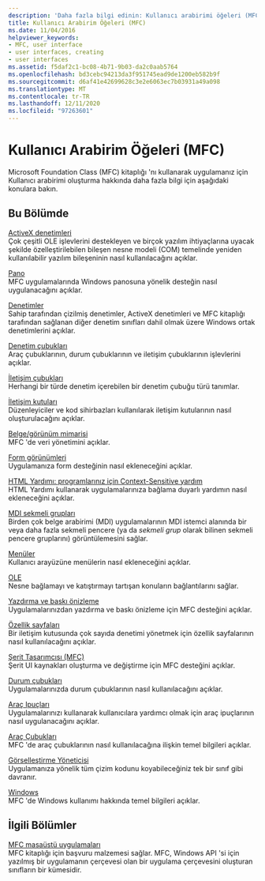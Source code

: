 ```yaml
---
description: 'Daha fazla bilgi edinin: Kullanıcı arabirimi öğeleri (MFC)'
title: Kullanıcı Arabirim Öğeleri (MFC)
ms.date: 11/04/2016
helpviewer_keywords:
- MFC, user interface
- user interfaces, creating
- user interfaces
ms.assetid: f5daf2c1-bc08-4b71-9b03-da2c0aab5764
ms.openlocfilehash: bd3cebc94213da3f951745ead9de1200eb582b9f
ms.sourcegitcommit: d6af41e42699628c3e2e6063ec7b03931a49a098
ms.translationtype: MT
ms.contentlocale: tr-TR
ms.lasthandoff: 12/11/2020
ms.locfileid: "97263601"
---
```

# <a name="user-interface-elements-mfc"></a>Kullanıcı Arabirim Öğeleri (MFC)

Microsoft Foundation Class (MFC) kitaplığı 'nı kullanarak uygulamanız için Kullanıcı arabirimi oluşturma hakkında daha fazla bilgi için aşağıdaki konulara bakın.

## <a name="in-this-section"></a>Bu Bölümde

[ActiveX denetimleri](../mfc/activex-controls.md)<br/>
Çok çeşitli OLE işlevlerini destekleyen ve birçok yazılım ihtiyaçlarına uyacak şekilde özelleştirilebilen bileşen nesne modeli (COM) temelinde yeniden kullanılabilir yazılım bileşeninin nasıl kullanılacağını açıklar.

[Pano](../mfc/clipboard.md)<br/>
MFC uygulamalarında Windows panosuna yönelik desteğin nasıl uygulanacağını açıklar.

[Denetimler](../mfc/controls-mfc.md)<br/>
Sahip tarafından çizilmiş denetimler, ActiveX denetimleri ve MFC kitaplığı tarafından sağlanan diğer denetim sınıfları dahil olmak üzere Windows ortak denetimlerini açıklar.

[Denetim çubukları](../mfc/control-bars.md)<br/>
Araç çubuklarının, durum çubuklarının ve iletişim çubuklarının işlevlerini açıklar.

[İletişim çubukları](../mfc/dialog-bars.md)<br/>
Herhangi bir türde denetim içerebilen bir denetim çubuğu türü tanımlar.

[İletişim kutuları](../mfc/dialog-boxes.md)<br/>
Düzenleyiciler ve kod sihirbazları kullanılarak iletişim kutularının nasıl oluşturulacağını açıklar.

[Belge/görünüm mimarisi](../mfc/document-view-architecture.md)<br/>
MFC 'de veri yönetimini açıklar.

[Form görünümleri](../mfc/form-views-mfc.md)<br/>
Uygulamanıza form desteğinin nasıl ekleneceğini açıklar.

[HTML Yardımı: programlarınız için Context-Sensitive yardım](../mfc/html-help-context-sensitive-help-for-your-programs.md)<br/>
HTML Yardımı kullanarak uygulamalarınıza bağlama duyarlı yardımın nasıl ekleneceğini açıklar.

[MDI sekmeli grupları](../mfc/mdi-tabbed-groups.md)<br/>
Birden çok belge arabirimi (MDI) uygulamalarının MDI istemci alanında bir veya daha fazla sekmeli pencere (ya da *sekmeli grup* olarak bilinen sekmeli pencere gruplarını) görüntülemesini sağlar.

[Menüler](../mfc/menus-mfc.md)<br/>
Kullanıcı arayüzüne menülerin nasıl ekleneceğini açıklar.

[OLE](../mfc/ole-mfc.md)<br/>
Nesne bağlamayı ve katıştırmayı tartışan konuların bağlantılarını sağlar.

[Yazdırma ve baskı önizleme](../mfc/printing-and-print-preview.md)<br/>
Uygulamalarınızdan yazdırma ve baskı önizleme için MFC desteğini açıklar.

[Özellik sayfaları](../mfc/property-sheets-mfc.md)<br/>
Bir iletişim kutusunda çok sayıda denetimi yönetmek için özellik sayfalarının nasıl kullanılacağını açıklar.

[Şerit Tasarımcısı (MFC)](../mfc/ribbon-designer-mfc.md)<br/>
Şerit UI kaynakları oluşturma ve değiştirme için MFC desteğini açıklar.

[Durum çubukları](../mfc/status-bars.md)<br/>
Uygulamalarınızda durum çubuklarının nasıl kullanılacağını açıklar.

[Araç Ipuçları](../mfc/tool-tips.md)<br/>
Uygulamalarınızı kullanarak kullanıcılara yardımcı olmak için araç ipuçlarının nasıl uygulanacağını açıklar.

[Araç Çubukları](../mfc/toolbars.md)<br/>
MFC 'de araç çubuklarının nasıl kullanılacağına ilişkin temel bilgileri açıklar.

[Görselleştirme Yöneticisi](../mfc/visualization-manager.md)<br/>
Uygulamanıza yönelik tüm çizim kodunu koyabileceğiniz tek bir sınıf gibi davranır.

[Windows](../mfc/windows.md)<br/>
MFC 'de Windows kullanımı hakkında temel bilgileri açıklar.

## <a name="related-sections"></a>İlgili Bölümler

[MFC masaüstü uygulamaları](../mfc/mfc-desktop-applications.md)<br/>
MFC kitaplığı için başvuru malzemesi sağlar. MFC, Windows API 'si için yazılmış bir uygulamanın çerçevesi olan bir uygulama çerçevesini oluşturan sınıfların bir kümesidir.
